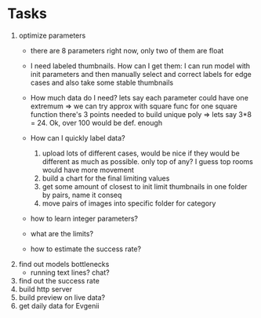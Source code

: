 # Tasks
1. optimize parameters
   * there are 8 parameters right now, only two of them are float
   * I need labeled thumbnails. How can I get them: 
   I can run model with init parameters and then manually select and correct labels for edge cases 
   and also take some stable thumbnails
   * How much data do I need? 
   lets say each parameter could have one extremum => we can try approx with square func
   for one square function there's 3 points needed to build unique poly
   => lets say 3*8 = 24. Ok, over 100 would be def. enough
   * How can I quickly label data?
     1. upload lots of different cases, would be nice if they would be different as much as possible.
     only top of any? I guess top rooms would have more movement
     2. build a chart for the final limiting values
     3. get some amount of closest to init limit thumbnails in one folder by pairs, name it conseq
     4. move pairs of images into specific folder for category
   
   * how to learn integer parameters?
   * what are the limits?
   * how to estimate the success rate?
2. find out models bottlenecks
   * running text lines? chat?
3. find out the success rate
4. build http server
5. build preview on live data?
6. get daily data for Evgenii